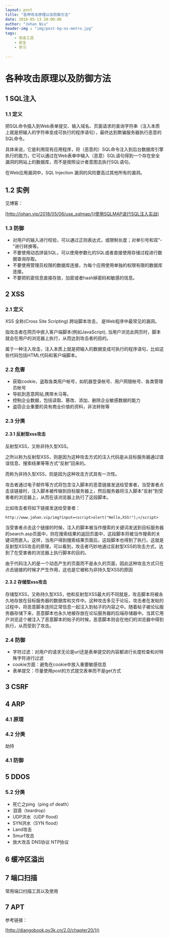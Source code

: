 ```yaml
---
layout: post
title: "各种攻击原理以及防御方法"
date: 2018-05-13 20:00:00
author: "Johan Niu"
header-img : "img/post-bg-os-metro.jpg"
tags:
    - 攻击工具
    - 安全
    - 学习
       
---
```


# 各种攻击原理以及防御方法

## 1 SQL注入

### 1.1 定义

把SQL命令插入到Web表单提交、输入域名、页面请求的查询字符串（注入本质上就是把输入的字符串变成可执行的程序语句），最终达到欺骗服务器执行恶意的SQL命令。

具体来说，它是利用现有应用程序，将（恶意的）SQL命令注入到后台数据库引擎执行的能力，它可以通过在Web表单中输入（恶意）SQL语句得到一个存在安全漏洞的网站上的数据库，而不是按照设计者意图去执行SQL语句。

在Web应用漏洞中，SQL Injection 漏洞的风险要高过其他所有的漏洞。

## 1.2 实例
见博客：

[http://johan.vip/2018/05/06/use_sqlmap/](使用SQLMAP进行SQL注入实战)

### 1.3 防御

* 对用户的输入进行校验，可以通过正则表达式，或限制长度；对单引号和双"-"进行转换等。
* 不要使用动态拼装SQL，可以使用参数化的SQL或者直接使用存储过程进行数据查询存取。
* 不要使用管理员权限的数据库连接，为每个应用使用单独的权限有限的数据库连接。
* 不要把机密信息直接存放，加密或者hash掉密码和敏感的信息。

## 2 XSS

### 2.1 定义

XSS 全称(Cross Site Scripting) 跨站脚本攻击， 是Web程序中最常见的漏洞。

指攻击者在网页中嵌入客户端脚本(例如JavaScript), 当用户浏览此网页时，脚本就会在用户的浏览器上执行，从而达到攻击者的目的。

属于一种注入攻击，注入本质上就是把输入的数据变成可执行的程序语句，比如这些代码包括HTML代码和客户端脚本。

### 2.2 危害

* 获取cookie，盗取各类用户帐号，如机器登录帐号、用户网银帐号、各类管理员帐号
* 导航到恶意网站,携带木马等。
* 控制企业数据，包括读取、篡改、添加、删除企业敏感数据的能力
* 盗窃企业重要的具有商业价值的资料，非法转账等

### 2.3 分类
#### 2.3.1 反射型xss攻击

反射型XSS，又称非持久型XSS。

之所以称为反射型XSS，则是因为这种攻击方式的注入代码是从目标服务器通过错误信息、搜索结果等等方式“反射”回来的。

而称为非持久型XSS，则是因为这种攻击方式具有一次性。

攻击者通过电子邮件等方式将包含注入脚本的恶意链接发送给受害者，当受害者点击该链接时，注入脚本被传输到目标服务器上，然后服务器将注入脚本“反射”到受害者的浏览器上，从而在该浏览器上执行了这段脚本。

比如攻击者将如下链接发送给受害者：

	http://www.johan.vip/img?input=<script>alert("Hello,XSS!");</script>

当受害者点击这个链接的时候，注入的脚本被当作搜索的关键词发送到目标服务器的search.asp页面中，则在搜索结果的返回页面中，这段脚本将被当作搜索的关键词而嵌入。这样，当用户得到搜索结果页面后，这段脚本也得到了执行。这就是反射型XSS攻击的原理，可以看到，攻击者巧妙地通过反射型XSS的攻击方式，达到了在受害者的浏览器上执行脚本的目的。

由于代码注入的是一个动态产生的页面而不是永久的页面，因此这种攻击方式只在点击链接的时候才产生作用，这也是它被称为非持久型XSS的原因


#### 2.3.2 存储型xss攻击

存储型XSS，又称持久型XSS，他和反射型XSS最大的不同就是，攻击脚本将被永久地存放在目标服务器的数据库和文件中。这种攻击多见于论坛，攻击者在发帖的过程中，将恶意脚本连同正常信息一起注入到帖子的内容之中。随着帖子被论坛服务器存储下来，恶意脚本也永久地被存放在论坛服务器的后端存储器中。当其它用户浏览这个被注入了恶意脚本的帖子的时候，恶意脚本则会在他们的浏览器中得到执行，从而受到了攻击。

### 2.4 防御

* 字符过滤：对用户的请求无论是url还是表单提交的内容都进行长度检查和对特殊字符进行过滤
* cookie方面：避免在cookie中放入重要敏感信息
* 表单提交：尽量使用post的方式提交表单而不是get方式

## 3 CSRF


## 4 ARP

### 4.1 原理

### 4.2 分类

劫持

### 4.1 防御


## 5 DDOS

### 5.2 分类

* 死亡之ping（ping of death）
* 泪滴（teardrop）
* UDP洪水（UDP flood）
* SYN洪水（SYN flood）
* Land攻击
* Smurf攻击
* 放大攻击 DNS协议 NTP协议

## 6 缓冲区溢出

## 7 端口扫描

常用端口扫描工具以及使用

## 7 APT



参考链接：

[http://djangobook.py3k.cn/2.0/chapter20/]()